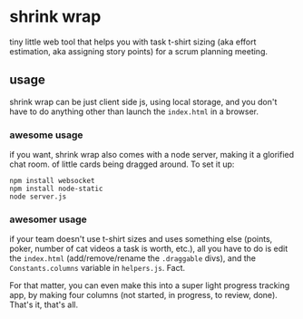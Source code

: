 # shrink wrap

tiny little web tool that helps you with task t-shirt sizing (aka effort estimation, aka assigning story points) for a scrum planning meeting. 

## usage
shrink wrap can be just client side js, using local storage, and you don't have to do anything other than launch the `index.html` in a browser.

### awesome usage
if you want, shrink wrap also comes with a node server, making it a glorified chat room. of little cards being dragged around. To set it up:

    npm install websocket
    npm install node-static
    node server.js

### awesomer usage
if your team doesn't use t-shirt sizes and uses something else (points, poker, number of cat videos a task is worth, etc.), all you have to do is edit the `index.html` (add/remove/rename the `.draggable` divs), and the `Constants.columns` variable in `helpers.js`. Fact. 

For that matter, you can even make this into a super light progress tracking app, by making four columns (not started, in progress, to review, done). That's it, that's all. 

